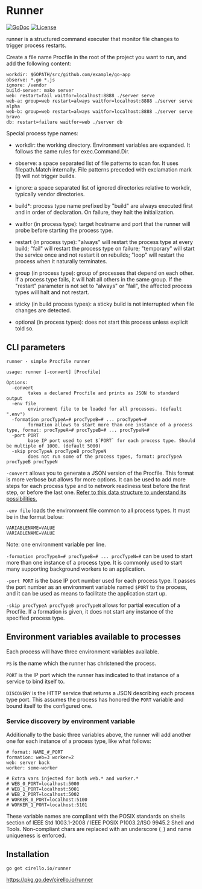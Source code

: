 # Runner

[![GoDoc](https://pkg.go.dev/badge/cirello.io/runner/runner)](https://pkg.go.dev/cirello.io/runner/runner)
[![License](https://img.shields.io/badge/license-apache%202.0-blue.svg)](https://choosealicense.com/licenses/apache-2.0/)

runner is a structured command executer that monitor file changes to trigger
process restarts.

Create a file name Procfile in the root of the project you want to run, and add
the following content:

	workdir: $GOPATH/src/github.com/example/go-app
	observe: *.go *.js
	ignore: /vendor
	build-server: make server
	web: restart=fail waitfor=localhost:8888 ./server serve
	web-a: group=web restart=always waitfor=localhost:8888 ./server serve alpha
	web-b: group=web restart=always waitfor=localhost:8888 ./server serve bravo
	db: restart=failure waitfor=web ./server db

Special process type names:

- workdir: the working directory. Environment variables are expanded. It follows
the same rules for exec.Command.Dir.

- observe: a space separated list of file patterns to scan for. It uses
filepath.Match internally. File patterns preceded with exclamation mark (!) will
not trigger builds.

- ignore: a space separated list of ignored directories relative to workdir,
typically vendor directories.

- build*: process type name prefixed by "build" are always executed first and in
order of declaration. On failure, they halt the initialization.

- waitfor (in process type): target hostname and port that the runner will probe
before starting the process type.

- restart (in process type): "always" will restart the process type at every
build; "fail" will restart the process type on failure; "temporary" will start
the service once and not restart it on rebuilds; "loop" will restart the process
when it naturally terminates.

- group (in process type): group of processes that depend on each other. If a
process type fails, it will halt all others in the same group. If the
"restart" parameter is not set to "always" or "fail", the affected process
types will halt and not restart.

- sticky (in build process types): a sticky build is not interrupted when file
changes are detected.

- optional (in process types): does not start this process unless explicit told
so.

## CLI parameters

```Shell
runner - simple Procfile runner

usage: runner [-convert] [Procfile]

Options:
  -convert
    	takes a declared Procfile and prints as JSON to standard output
  -env file
    	environment file to be loaded for all processes. (default ".env")
  -formation procTypeA=# procTypeB=# ... procTypeN=#
    	formation allows to start more than one instance of a process type, format: procTypeA=# procTypeB=# ... procTypeN=#
  -port PORT
    	base IP port used to set $`PORT` for each process type. Should be multiple of 1000. (default 5000)
  -skip procTypeA procTypeB procTypeN
    	does not run some of the process types, format: procTypeA procTypeB procTypeN
```

`-convert` allows you to generate a JSON version of the Procfile. This format
is more verbose but allows for more options. It can be used to add more steps
for each process type and to network readiness test before the first step, or
before the last one. [Refer to this data structure to understand its possibilities.](https://pkg.go.dev/cirello.io/runner/runner#Runner)

`-env file` loads the environment file common to all process types. It must be
in the format below:
```
VARIABLENAME=VALUE
VARIABLENAME=VALUE
```
Note: one environment variable per line.

`-formation procTypeA=# procTypeB=# ... procTypeN=#` can be used to start more
than one instance of a process type. It is commonly used to start many
supporting background workers to an application.

`-port PORT` is the base IP port number used for each process type. It passes
the port number as an environment variable named `$PORT` to the process, and
it can be used as means to facilitate the application start up.

`-skip procTypeA procTypeB procTypeN` allows for partial execution of a Procfile.
If a formation is given, it does not start any instance of the specified process
type.

## Environment variables available to processes

Each process will have three environment variables available.

`PS` is the name which the runner has christened the process.

`PORT` is the IP port which the runner has indicated to that instance of a
service to bind itself to.

`DISCOVERY` is the HTTP service that returns a JSON describing each process
type port. This assumes the process has honored the `PORT` variable and bound
itself to the configured one.

### Service discovery by environment variable

Additionally to the basic three variables above, the runner will add another one
for each instance of a process type, like what follows:

```
# format: NAME_#_PORT
formation: web=3 worker=2
web: server back
worker: some-worker

# Extra vars injected for both web.* and worker.*
# WEB_0_PORT=localhost:5000
# WEB_1_PORT=localhost:5001
# WEB_2_PORT=localhost:5002
# WORKER_0_PORT=localhost:5100
# WORKER_1_PORT=localhost:5101
```

These variable names are compliant with the POSIX standards on shells section of
IEEE Std 1003.1-2008 / IEEE POSIX P1003.2/ISO 9945.2 Shell and Tools.
Non-compliant chars are replaced with an underscore (`_`) and name uniqueness is
enforced.

## Installation
`go get cirello.io/runner`

https://pkg.go.dev/cirello.io/runner
